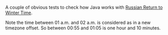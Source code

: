 A couple of obvious tests to check how Java works with 
[Russian Return to Winter Time](http://en.wikipedia.org/wiki/Time_in_Russia#2014_zone_boundary_changes).

Note the time between 01 a.m. and 02 a.m. is considered as in a new timezone offset.
So between 00:55 and 01:05 is one hour and 10 minutes.
